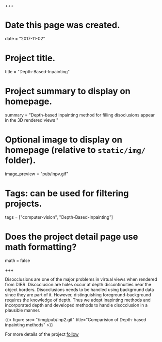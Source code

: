 +++
# Date this page was created.
date = "2017-11-02"

# Project title.
title = "Depth-Based-Inpainting"

# Project summary to display on homepage.
summary = "Depth-based Inpainting method for filling disoclusions appear in the 3D rendered views "

# Optional image to display on homepage (relative to `static/img/` folder).
image_preview = "pub/inpv.gif"

# Tags: can be used for filtering projects.
tags = ["computer-vision", "Depth-Based-Inpainting"]

# Does the project detail page use math formatting?
math = false

+++

Disocclusions are one of the major problems in virtual views when rendered from DIBR. Disocclusion are holes occur at depth discontinuities near the object borders. Disocclusions needs to be handled using background data since they are part of it. However, distinguishing foreground-background requires the knowledge of depth. Thus we adopt inapinting methods and incorporated depth and developed methods to handle disocclusion in a plausible manner.

{{< figure src= "/img/pub/inp2.gif" title="Comparision of Depth-based inpainting methods" >}}

For more details of the project [follow](http://miun.diva-portal.org/smash/get/diva2:906337/FULLTEXT01.pdf)
